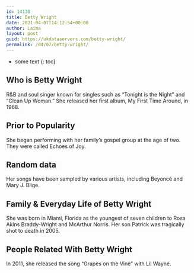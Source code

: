 ```yaml
---
id: 14138
title: Betty Wright
date: 2021-04-07T14:12:54+00:00
author: Laima
layout: post
guid: https://ukdataservers.com/betty-wright/
permalink: /04/07/betty-wright/
---
```


* some text
{: toc}


## Who is Betty Wright
                  
                  
                  
R&B and soul singer known for singles such as &#8220;Tonight is the Night&#8221; and &#8220;Clean Up Woman.&#8221; She released her first album, My First Time Around, in 1968.
                  
              
            
              
            
                
                
                
## Prior to Popularity
                  
                  
                  
She began performing with her family&#8217;s gospel group at the age of two. They were called Echoes of Joy.
                  
              
            
              
            
                
                
                
## Random data
                  
                  
                  
Her songs have been sampled by various artists, including Beyoncé and Mary J. Blige.
                  
              
            
              
            
                
                
                
## Family & Everyday Life of Betty Wright
                  
                  
                  
She was born in Miami, Florida as the youngest of seven children to Rosa Akins Braddy-Wright and McArthur Norris. Her son Patrick was tragically shot to death in 2005.
                  
              
            
              
            
                
                
                
## People Related With Betty Wright
                  
                  
                  
In 2011, she released the song &#8220;Grapes on the Vine&#8221; with Lil Wayne. 
                  
              
            
              
            
                
              
            
              
              
            
            
              
            
          
          
          
